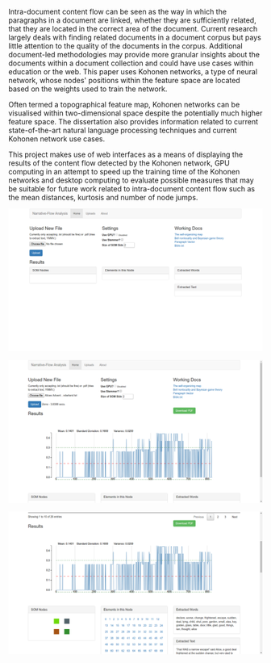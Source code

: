 Intra-document content flow can be seen as the way in which the paragraphs in a document are linked, whether they are sufficiently related, that they are located in the correct area of the document. Current research largely deals with finding related documents in a document corpus but pays little attention to the quality of the documents in the corpus. Additional document-led methodologies may provide more granular insights about the documents within a document collection and could have use cases within education or the web. This paper uses Kohonen networks, a type of neural network, whose nodes' positions within the feature space are located based on the weights used to train the network. 

Often termed a topographical feature map, Kohonen networks can be visualised within two-dimensional space despite the potentially much higher feature space. The dissertation also provides information related to current state-of-the-art natural language processing techniques and current Kohonen network use cases. 

This project makes use of web interfaces as a means of displaying the results of the content flow detected by the Kohonen network, GPU computing in an attempt to speed up the training time of the Kohonen networks and desktop computing to evaluate possible measures that may be suitable for future work related to intra-document content flow such as the mean distances, kurtosis and number of node jumps.

![alt text](Web1.png?raw=true)

![alt text](web2.png?raw=true)

![alt text](Web5_preview.png?raw=true)
